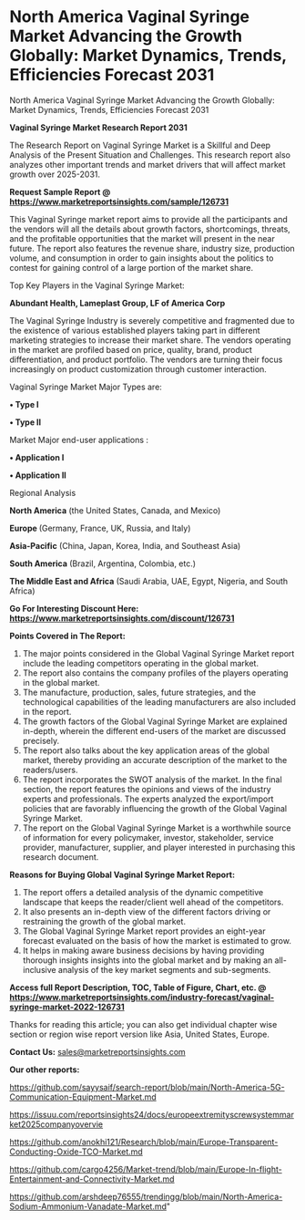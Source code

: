 # North America Vaginal Syringe Market Advancing the Growth Globally: Market Dynamics, Trends, Efficiencies Forecast 2031
North America Vaginal Syringe Market Advancing the Growth Globally: Market Dynamics, Trends, Efficiencies Forecast 2031

<strong>Vaginal Syringe Market Research Report 2031</strong>

The Research Report on Vaginal Syringe Market is a Skillful and Deep Analysis of the Present Situation and Challenges. This research report also analyzes other important trends and market drivers that will affect market growth over 2025-2031.

<strong>Request Sample Report @ <a href=https://www.marketreportsinsights.com/sample/126731>https://www.marketreportsinsights.com/sample/126731</a></strong>

This Vaginal Syringe market report aims to provide all the participants and the vendors will all the details about growth factors, shortcomings, threats, and the profitable opportunities that the market will present in the near future. The report also features the revenue share, industry size, production volume, and consumption in order to gain insights about the politics to contest for gaining control of a large portion of the market share.

Top Key Players in the Vaginal Syringe Market:

<strong>Abundant Health, Lameplast Group, LF of America Corp</strong>

The Vaginal Syringe Industry is severely competitive and fragmented due to the existence of various established players taking part in different marketing strategies to increase their market share. The vendors operating in the market are profiled based on price, quality, brand, product differentiation, and product portfolio. The vendors are turning their focus increasingly on product customization through customer interaction.

Vaginal Syringe Market Major Types are:

<strong>• Type I

• Type II</strong>

Market Major end-user applications :

<strong>• Application I

• Application II</strong>

Regional Analysis

</u><strong><b>North America</b></strong> (the United States, Canada, and Mexico)

<strong><b>Europe </b></strong>(Germany, France, UK, Russia, and Italy)

<strong><b>Asia-Pacific</b></strong> (China, Japan, Korea, India, and Southeast Asia)

<strong><b>South America</b></strong> (Brazil, Argentina, Colombia, etc.)

<strong><b>The Middle East and Africa</b></strong> (Saudi Arabia, UAE, Egypt, Nigeria, and South Africa)

<strong>Go For Interesting Discount Here: <a href=https://www.marketreportsinsights.com/discount/126731>https://www.marketreportsinsights.com/discount/126731</a></strong>

<strong>Points Covered in The Report:</strong>
<ol>
  <li>The major points considered in the Global Vaginal Syringe Market report include the leading competitors operating in the global market.</li>
  <li>The report also contains the company profiles of the players operating in the global market.</li>
  <li>The manufacture, production, sales, future strategies, and the technological capabilities of the leading manufacturers are also included in the report.</li>
  <li>The growth factors of the Global Vaginal Syringe Market are explained in-depth, wherein the different end-users of the market are discussed precisely.</li>
  <li>The report also talks about the key application areas of the global market, thereby providing an accurate description of the market to the readers/users.</li>
  <li>The report incorporates the SWOT analysis of the market. In the final section, the report features the opinions and views of the industry experts and professionals. The experts analyzed the export/import policies that are favorably influencing the growth of the Global Vaginal Syringe Market.</li>
  <li>The report on the Global Vaginal Syringe Market is a worthwhile source of information for every policymaker, investor, stakeholder, service provider, manufacturer, supplier, and player interested in purchasing this research document.</li>
</ol>
<strong>Reasons for Buying Global Vaginal Syringe Market Report:</strong>

<ol>
  <li>The report offers a detailed analysis of the dynamic competitive landscape that keeps the reader/client well ahead of the competitors.</li>
  <li>It also presents an in-depth view of the different factors driving or restraining the growth of the global market.</li>
  <li>The Global Vaginal Syringe Market report provides an eight-year forecast evaluated on the basis of how the market is estimated to grow.</li>
  <li>It helps in making aware business decisions by having providing thorough insights insights into the global market and by making an all-inclusive analysis of the key market segments and sub-segments.</li>
</ol>
<strong>Access full Report Description, TOC, Table of Figure, Chart, etc. @ <a href=https://www.marketreportsinsights.com/industry-forecast/vaginal-syringe-market-2022-126731>https://www.marketreportsinsights.com/industry-forecast/vaginal-syringe-market-2022-126731</a></strong>


Thanks for reading this article; you can also get individual chapter wise section or region wise report version like Asia, United States, Europe.

<strong>Contact Us:</strong>
sales@marketreportsinsights.com

<strong>Our other reports:</strong>

<a href=https://github.com/sayysaif/search-report/blob/main/North-America-5G-Communication-Equipment-Market.md>https://github.com/sayysaif/search-report/blob/main/North-America-5G-Communication-Equipment-Market.md</a>

<a href=https://issuu.com/reportsinsights24/docs/europeextremityscrewsystemmarket2025companyovervie>https://issuu.com/reportsinsights24/docs/europeextremityscrewsystemmarket2025companyovervie</a>

<a href=https://github.com/anokhi121/Research/blob/main/Europe-Transparent-Conducting-Oxide-TCO-Market.md>https://github.com/anokhi121/Research/blob/main/Europe-Transparent-Conducting-Oxide-TCO-Market.md</a>

<a href=https://github.com/cargo4256/Market-trend/blob/main/Europe-In-flight-Entertainment-and-Connectivity-Market.md>https://github.com/cargo4256/Market-trend/blob/main/Europe-In-flight-Entertainment-and-Connectivity-Market.md</a>

<a href=https://github.com/arshdeep76555/trendingg/blob/main/North-America-Sodium-Ammonium-Vanadate-Market.md>https://github.com/arshdeep76555/trendingg/blob/main/North-America-Sodium-Ammonium-Vanadate-Market.md</a>"
